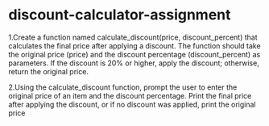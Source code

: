 # discount-calculator-assignment

1.Create a function named calculate_discount(price, discount_percent) that calculates the final price after applying a discount. The function should take the original price (price) and the discount percentage (discount_percent) as parameters. If the discount is 20% or higher, apply the discount; otherwise, return the original price.

2.Using the calculate_discount function, prompt the user to enter the original price of an item and the discount percentage. Print the final price after applying the discount, or if no discount was applied, print the original price
